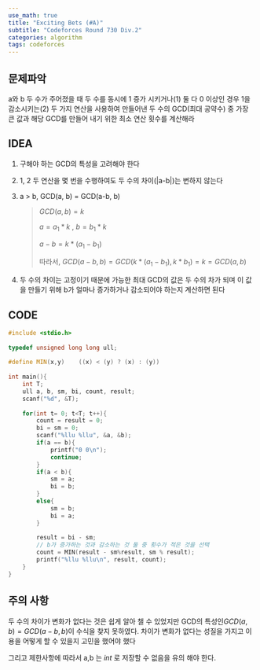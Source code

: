 ```yaml
---
use_math: true
title: "Exciting Bets (#A)"
subtitle: "Codeforces Round 730 Div.2"
categories: algorithm
tags: codeforces
---
```


## 문제파악

a와 b 두 수가 주어졌을 때 두 수를 동시에 1 증가 시키거나(1) 둘 다 0 이상인 경우 1을 감소시키는(2) 두 가지 연산을 사용하여 만들어낸 두 수의 GCD(최대 공약수) 중 가장 큰 값과 해당 GCD를 만들어 내기 위한 최소 연산 횟수를 계산해라

## IDEA

1. 구해야 하는 GCD의 특성을 고려해야 한다

2. 1, 2 두 연산을 몇 번을 수행하여도 두 수의 차이(|a-b|)는 변하지 않는다

3. a > b, GCD(a, b) = GCD(a-b, b)

   > $GCD(a,b) = k$
   >
   > $a = a_1*k$ , $b = b_1*k$
   >
   > $a-b = k*(a_1 - b_1)$​
   >
   > 따라서, $GCD(a-b, b) = GCD(k*(a_1 - b_1), k*b_1) = k = GCD(a,b)$

4. 두 수의 차이는 고정이기 때문에 가능한 최대 GCD의 값은 두 수의 차가 되며 이 값을 만들기 위해 b가 얼마나 증가하거나 감소되어야 하는지 계산하면 된다




## CODE

```c++
#include <stdio.h>
 
typedef unsigned long long ull;
 
#define MIN(x,y)    ((x) < (y) ? (x) : (y))
 
int main(){
    int T;
    ull a, b, sm, bi, count, result;
    scanf("%d", &T);
 
    for(int t= 0; t<T; t++){
        count = result = 0;
        bi = sm = 0;
        scanf("%llu %llu", &a, &b);
        if(a == b){
            printf("0 0\n");
            continue;
        }
        if(a < b){
            sm = a;
            bi = b;
        }
        else{
            sm = b;
            bi = a;
        }
 
        result = bi - sm;
        // b가 증가하는 것과 감소하는 것 둘 중 횟수가 적은 것을 선택
        count = MIN(result - sm%result, sm % result); 
        printf("%llu %llu\n", result, count);
    }
}
```



## 주의 사항

두 수의 차이가 변화가 없다는 것은 쉽게 알아 챌 수 있었지만 GCD의 특성인$GCD(a,b) = GCD(a-b,b)$​ 이 수식을 찾지 못하였다. 차이가 변화가 없다는 성질을 가지고 이용을 어떻게 할 수 있을지 고민을 했어야 했다

그리고 제한사항에 따라서 a,b 는 *int* 로 저장할 수 없음을 유의 해야 한다.